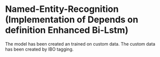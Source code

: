 # Named-Entity-Recognition (Implementation of Depends on definition Enhanced Bi-Lstm)

The model has been created an trained on custom data. The custom data has been created by IBO tagging.

